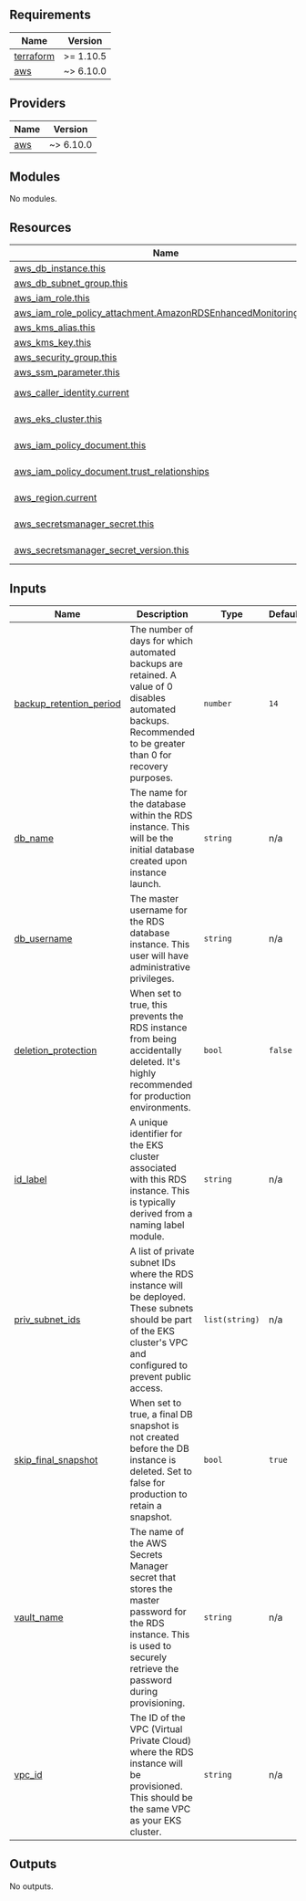<!-- BEGIN_TF_DOCS -->
## Requirements

| Name | Version |
|------|---------|
| <a name="requirement_terraform"></a> [terraform](#requirement\_terraform) | >= 1.10.5 |
| <a name="requirement_aws"></a> [aws](#requirement\_aws) | ~> 6.10.0 |

## Providers

| Name | Version |
|------|---------|
| <a name="provider_aws"></a> [aws](#provider\_aws) | ~> 6.10.0 |

## Modules

No modules.

## Resources

| Name | Type |
|------|------|
| [aws_db_instance.this](https://registry.terraform.io/providers/hashicorp/aws/latest/docs/resources/db_instance) | resource |
| [aws_db_subnet_group.this](https://registry.terraform.io/providers/hashicorp/aws/latest/docs/resources/db_subnet_group) | resource |
| [aws_iam_role.this](https://registry.terraform.io/providers/hashicorp/aws/latest/docs/resources/iam_role) | resource |
| [aws_iam_role_policy_attachment.AmazonRDSEnhancedMonitoringRole](https://registry.terraform.io/providers/hashicorp/aws/latest/docs/resources/iam_role_policy_attachment) | resource |
| [aws_kms_alias.this](https://registry.terraform.io/providers/hashicorp/aws/latest/docs/resources/kms_alias) | resource |
| [aws_kms_key.this](https://registry.terraform.io/providers/hashicorp/aws/latest/docs/resources/kms_key) | resource |
| [aws_security_group.this](https://registry.terraform.io/providers/hashicorp/aws/latest/docs/resources/security_group) | resource |
| [aws_ssm_parameter.this](https://registry.terraform.io/providers/hashicorp/aws/latest/docs/resources/ssm_parameter) | resource |
| [aws_caller_identity.current](https://registry.terraform.io/providers/hashicorp/aws/latest/docs/data-sources/caller_identity) | data source |
| [aws_eks_cluster.this](https://registry.terraform.io/providers/hashicorp/aws/latest/docs/data-sources/eks_cluster) | data source |
| [aws_iam_policy_document.this](https://registry.terraform.io/providers/hashicorp/aws/latest/docs/data-sources/iam_policy_document) | data source |
| [aws_iam_policy_document.trust_relationships](https://registry.terraform.io/providers/hashicorp/aws/latest/docs/data-sources/iam_policy_document) | data source |
| [aws_region.current](https://registry.terraform.io/providers/hashicorp/aws/latest/docs/data-sources/region) | data source |
| [aws_secretsmanager_secret.this](https://registry.terraform.io/providers/hashicorp/aws/latest/docs/data-sources/secretsmanager_secret) | data source |
| [aws_secretsmanager_secret_version.this](https://registry.terraform.io/providers/hashicorp/aws/latest/docs/data-sources/secretsmanager_secret_version) | data source |

## Inputs

| Name | Description | Type | Default | Required |
|------|-------------|------|---------|:--------:|
| <a name="input_backup_retention_period"></a> [backup\_retention\_period](#input\_backup\_retention\_period) | The number of days for which automated backups are retained. A value of 0 disables automated backups. Recommended to be greater than 0 for recovery purposes. | `number` | `14` | no |
| <a name="input_db_name"></a> [db\_name](#input\_db\_name) | The name for the database within the RDS instance. This will be the initial database created upon instance launch. | `string` | n/a | yes |
| <a name="input_db_username"></a> [db\_username](#input\_db\_username) | The master username for the RDS database instance. This user will have administrative privileges. | `string` | n/a | yes |
| <a name="input_deletion_protection"></a> [deletion\_protection](#input\_deletion\_protection) | When set to true, this prevents the RDS instance from being accidentally deleted. It's highly recommended for production environments. | `bool` | `false` | no |
| <a name="input_id_label"></a> [id\_label](#input\_id\_label) | A unique identifier for the EKS cluster associated with this RDS instance. This is typically derived from a naming label module. | `string` | n/a | yes |
| <a name="input_priv_subnet_ids"></a> [priv\_subnet\_ids](#input\_priv\_subnet\_ids) | A list of private subnet IDs where the RDS instance will be deployed. These subnets should be part of the EKS cluster's VPC and configured to prevent public access. | `list(string)` | n/a | yes |
| <a name="input_skip_final_snapshot"></a> [skip\_final\_snapshot](#input\_skip\_final\_snapshot) | When set to true, a final DB snapshot is not created before the DB instance is deleted. Set to false for production to retain a snapshot. | `bool` | `true` | no |
| <a name="input_vault_name"></a> [vault\_name](#input\_vault\_name) | The name of the AWS Secrets Manager secret that stores the master password for the RDS instance. This is used to securely retrieve the password during provisioning. | `string` | n/a | yes |
| <a name="input_vpc_id"></a> [vpc\_id](#input\_vpc\_id) | The ID of the VPC (Virtual Private Cloud) where the RDS instance will be provisioned. This should be the same VPC as your EKS cluster. | `string` | n/a | yes |

## Outputs

No outputs.
<!-- END_TF_DOCS -->